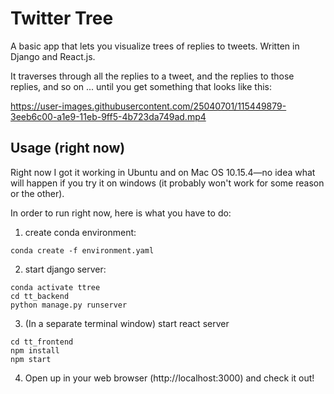 # Twitter Tree

A basic app that lets you visualize trees of replies to tweets. Written in Django and React.js.

It traverses through all the replies to a tweet, and the replies to those replies, and so on ... until you get something that looks like this:


https://user-images.githubusercontent.com/25040701/115449879-3eeb6c00-a1e9-11eb-9ff5-4b723da749ad.mp4

## Usage (right now)

Right now I got it working in Ubuntu and on Mac OS 10.15.4—no idea what will happen if you try it on windows (it probably won't work for some reason or the other).

In order to run right now, here is what you have to do:

1. create conda environment:
```
conda create -f environment.yaml
```
2. start django server:
```
conda activate ttree
cd tt_backend
python manage.py runserver
```
3. (In a separate terminal window) start react server
```
cd tt_frontend
npm install
npm start
```
4. Open up in your web browser (http://localhost:3000) and check it out!
